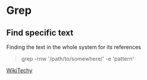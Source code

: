 # Grep


## Find specific text

Finding the text in the whole system for its references

> grep -rnw '/path/to/somewhere/' -e 'pattern'

[WikiTechy](https://www.wikitechy.com/tutorials/linux/how-to-find-all-files-containing-specific-text-on-linux)